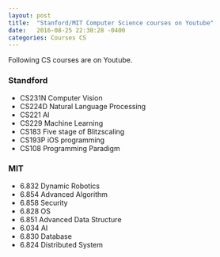 ```yaml
---
layout: post
title:  "Stanford/MIT Computer Science courses on Youtube"
date:   2016-08-25 22:30:28 -0400
categories: Courses CS
---
```


Following CS courses are on Youtube.

### Standford  
* CS231N Computer Vision  
* CS224D Natural Language Processing  
* CS221  AI  
* CS229  Machine Learning  
* CS183  Five stage of Blitzscaling  
* CS193P iOS programming  
* CS108  Programming Paradigm  

### MIT  
* 6.832 Dynamic Robotics  
* 6.854 Advanced Algorithm  
* 6.858 Security  
* 6.828 OS
* 6.851 Advanced Data Structure  
* 6.034 AI 
* 6.830 Database  
* 6.824 Distributed System  
